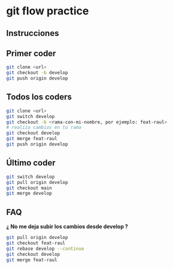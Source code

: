 # git flow practice


## Instrucciones
## Primer coder
```sh
git clone <url>
git checkout -b develop
git push origin develop
```
## Todos los coders
```sh
git clone <url>
git switch develop
git checkout -b <rama-con-mi-nombre, por ejemplo: feat-raul>
# realiza cambios en tu rama
git checkout develop
git merge feat-raul
git push origin develop
```
## Último coder
```sh
git switch develop
git pull origin develop
git checkout main
git merge develop
```
## FAQ

**¿ No me deja subir los cambios desde develop ?**

```sh
git pull origin develop
git checkout feat-raul
git rebase develop --continue
git checkout develop
git merge feat-raul
```

